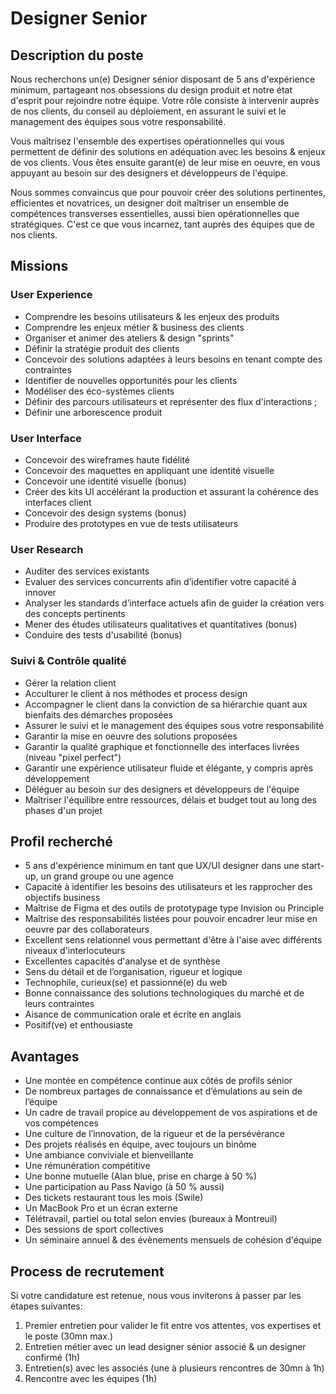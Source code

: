 # Designer Senior

## Description du poste

Nous recherchons un(e) Designer sénior disposant de 5 ans d'expérience minimum, partageant nos obsessions du design produit et notre état d'esprit pour rejoindre notre équipe. Votre rôle consiste à intervenir auprès de nos clients, du conseil au déploiement, en assurant le suivi et le management des équipes sous votre responsabilité.

Vous maîtrisez l'ensemble des expertises opérationnelles qui vous permettent de définir des solutions en adéquation avec les besoins & enjeux de vos clients. Vous êtes ensuite garant(e) de leur mise en oeuvre, en vous appuyant au besoin sur des designers et développeurs de l'équipe.

Nous sommes convaincus que pour pouvoir créer des solutions pertinentes, efficientes et novatrices, un designer doit maîtriser un ensemble de compétences transverses essentielles, aussi bien opérationnelles que stratégiques. C'est ce que vous incarnez, tant auprès des équipes que de nos clients.

## Missions

### User Experience

- Comprendre les besoins utilisateurs & les enjeux des produits
- Comprendre les enjeux métier & business des clients
- Organiser et animer des ateliers & design "sprints"
- Définir la stratégie produit des clients
- Concevoir des solutions adaptées à leurs besoins en tenant compte des contraintes
- Identifier de nouvelles opportunités pour les clients
- Modéliser des éco-systèmes clients
- Définir des parcours utilisateurs et représenter des flux d'interactions ;
- Définir une arborescence produit

### User Interface

- Concevoir des wireframes haute fidélité
- Concevoir des maquettes en appliquant une identité visuelle
- Concevoir une identité visuelle (bonus)
- Créer des kits UI accélérant la production et assurant la cohérence des interfaces client
- Concevoir des design systems (bonus)
- Produire des prototypes en vue de tests utilisateurs

### User Research

- Auditer des services existants
- Evaluer des services concurrents afin d’identifier votre capacité à innover
- Analyser les standards d’interface actuels afin de guider la création vers des concepts pertinents
- Mener des études utilisateurs qualitatives et quantitatives (bonus)
- Conduire des tests d'usabilité (bonus)

### Suivi & Contrôle qualité

- Gérer la relation client
- Acculturer le client à nos méthodes et process design
- Accompagner le client dans la conviction de sa hiérarchie quant aux bienfaits des démarches proposées
- Assurer le suivi et le management des équipes sous votre responsabilité
- Garantir la mise en oeuvre des solutions proposées
- Garantir la qualité graphique et fonctionnelle des interfaces livrées (niveau "pixel perfect")
- Garantir une expérience utilisateur fluide et élégante, y compris après développement
- Déléguer au besoin sur des designers et développeurs de l'équipe
- Maîtriser l'équilibre entre ressources, délais et budget tout au long des phases d'un projet

## Profil recherché

- 5 ans d'expérience minimum en tant que UX/UI designer dans une start-up, un grand groupe ou une agence
- Capacité à identifier les besoins des utilisateurs et les rapprocher des objectifs business
- Maîtrise de Figma et des outils de prototypage type Invision ou Principle
- Maîtrise des responsabilités listées pour pouvoir encadrer leur mise en oeuvre par des collaborateurs
- Excellent sens relationnel vous permettant d'être à l'aise avec différents niveaux d'interlocuteurs
- Excellentes capacités d'analyse et de synthèse
- Sens du détail et de l’organisation, rigueur et logique
- Technophile, curieux(se) et passionné(e) du web
- Bonne connaissance des solutions technologiques du marché et de leurs contraintes
- Aisance de communication orale et écrite en anglais
- Positif(ve) et enthousiaste

## Avantages

- Une montée en compétence continue aux côtés de profils sénior
- De nombreux partages de connaissance et d’émulations au sein de l’équipe
- Un cadre de travail propice au développement de vos aspirations et de vos compétences
- Une culture de l’innovation, de la rigueur et de la persévérance
- Des projets réalisés en équipe, avec toujours un binôme
- Une ambiance conviviale et bienveillante
- Une rémunération compétitive
- Une bonne mutuelle (Alan blue, prise en charge à 50 %)
- Une participation au Pass Navigo (à 50 % aussi)
- Des tickets restaurant tous les mois (Swile)
- Un MacBook Pro et un écran externe
- Télétravail, partiel ou total selon envies (bureaux à Montreuil)
- Des sessions de sport collectives
- Un séminaire annuel & des évènements mensuels de cohésion d'équipe

## Process de recrutement

Si votre candidature est retenue, nous vous inviterons à passer par les étapes suivantes:

1. Premier entretien pour valider le fit entre vos attentes, vos expertises et le poste (30mn max.)
2. Entretien métier avec un lead designer sénior associé & un designer confirmé (1h)
3. Entretien(s) avec les associés (une à plusieurs rencontres de 30mn à 1h)
4. Rencontre avec les équipes (1h)
